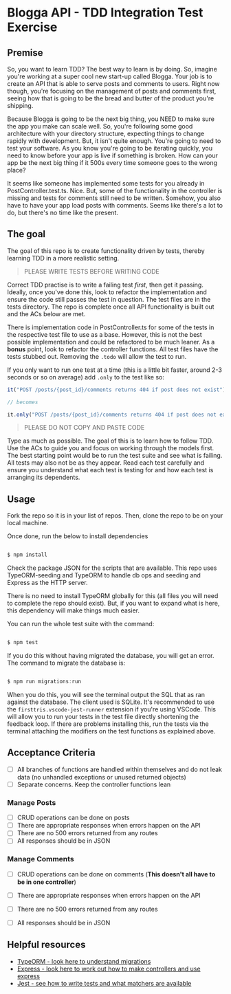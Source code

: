 # Blogga API - TDD Integration Test Exercise

## Premise

So, you want to learn TDD? The best way to learn is by doing. So, imagine you're working at a super cool new start-up called Blogga. Your job is to create an API that is able to serve posts and comments to users. Right now though, you're focusing on the management of posts and comments first, seeing how that is going to be the bread and butter of the product you're shipping.

Because Blogga is going to be the next big thing, you NEED to make sure the app you make can scale well. So, you're following some good architecture with your directory structure, expecting things to change rapidly with development. But, it isn't quite enough. You're going to need to test your software. As you know you're going to be iterating quickly, you need to know before your app is live if something is broken. How can your app be the next big thing if it 500s every time someone goes to the wrong place?

It seems like someone has implemented some tests for you already in PostController.test.ts. Nice. But, some of the functionality in the controller is missing and tests for comments still need to be written. Somehow, you also have to have your app load posts with comments. Seems like there's a lot to do, but there's no time like the present.

## The goal

The goal of this repo is to create functionality driven by tests, thereby learning TDD in a more realistic setting.

 > PLEASE WRITE TESTS BEFORE WRITING CODE

Correct TDD practise is to write a failing test _first_, then get it passing. Ideally, once you've done this, look to refactor the implementation and ensure the code still passes the test in question. The test files are in the tests directory. The repo is complete once all API functionality is built out and the ACs below are met.

There is implementation code in PostController.ts for some of the tests in the respective test file to use as a base. However, this is not the best possible implementation and could be refactored to be much leaner. As a **bonus** point, look to refactor the controller functions. All test files have the tests stubbed out. Removing the `.todo` will allow the test to run.

If you only want to run one test at a time (this is a little bit faster, around 2-3 seconds or so on average) add `.only` to the test like so:

```javascript
it("POST /posts/{post_id}/comments returns 404 if post does not exist")

// becomes

it.only("POST /posts/{post_id}/comments returns 404 if post does not exist")

```

> PLEASE DO NOT COPY AND PASTE CODE

Type as much as possible. The goal of this is to learn how to follow TDD. Use the ACs to guide you and focus on working through the models first. The best starting point would be to run the test suite and see what is failing. All tests may also not be as they appear. Read each test carefully and ensure you understand what each test is testing for and how each test is arranging its dependents.

## Usage

Fork the repo so it is in your list of repos. Then, clone the repo to be on your local machine.

Once done, run the below to install dependencies

```javascript

$ npm install

```

Check the package JSON for the scripts that are available. This repo uses TypeORM-seeding and TypeORM to handle db ops and seeding and Express as the HTTP server.

There is no need to install TypeORM globally for this (all files you will need to complete the repo should exist). But, if you want to expand what is here, this dependency will make things much easier.

You can run the whole test suite with the command:

```javascript

$ npm test

```

If you do this without having migrated the database, you will get an error. The command to migrate the database is:

```javascript

$ npm run migrations:run

```

When you do this, you will see the terminal output the SQL that as ran against the database. The client used is SQLite. It's recommended to use the `firsttris.vscode-jest-runner` extension if you're using VSCode. This will allow you to run your tests in the test file directly shortening the feedback loop. If there are problems installing this, run the tests via the terminal attaching the modifiers on the test functions as explained above.


## Acceptance Criteria

- [ ] All branches of functions are handled within themselves and do not leak data (no unhandled exceptions or unused returned objects)
- [ ] Separate concerns. Keep the controller functions lean

### Manage Posts
- [ ] CRUD operations can be done on posts
- [ ] There are appropriate responses when errors happen on the API
- [ ] There are no 500 errors returned from any routes
- [ ] All responses should be in JSON

### Manage Comments
- [ ] CRUD operations can be done on comments (**This doesn't all have to be in one controller**)
- [ ] There are appropriate responses when errors happen on the API
- [ ] There are no 500 errors returned from any routes
- [ ] All responses should be in JSON


## Helpful resources
* [TypeORM - look here to understand migrations](https://github.com/typeorm/typeorm)
* [Express - look here to work out how to make controllers and use express](https://expressjs.com/en/guide/routing.html)
* [Jest - see how to write tests and what matchers are available](https://jestjs.io/docs/using-matchers)
